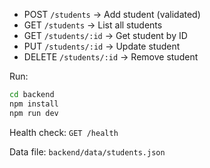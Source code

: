 - POST `/students` → Add student (validated)
- GET `/students` → List all students
- GET `/students/:id` → Get student by ID
- PUT `/students/:id` → Update student
- DELETE `/students/:id` → Remove student

Run:
```bash
cd backend
npm install
npm run dev
```

Health check: `GET /health`

Data file: `backend/data/students.json`
